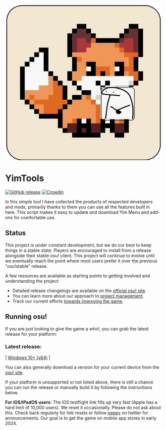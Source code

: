 <p align="center">
  <img width="500" alt="YimTools logo" src="assets/logo.png">
</p>

# YimTools

[![GitHub release](https://img.shields.io/github/release/ppy/osu.svg)](https://github.com/FluffyFox337/YimTools/releases/latest)
[![Crowdin](https://d322cqt584bo4o.cloudfront.net/osu-web/localized.svg)](https://crowdin.com/project/osu-web)

In this simple tool I have collected the products of respected developers and mods, primarily thanks to them you can use all the features built in here.
This script makes it easy to update and download Yim Menu and add-ons for comfortable use.

## Status

This project is under constant development, but we do our best to keep things in a stable state. Players are encouraged to install from a release alongside their stable *osu!* client. This project will continue to evolve until we eventually reach the point where most users prefer it over the previous "osu!stable" release.

A few resources are available as starting points to getting involved and understanding the project:

- Detailed release changelogs are available on the [official osu! site](https://osu.ppy.sh/home/changelog/lazer).
- You can learn more about our approach to [project management](https://github.com/ppy/osu/wiki/Project-management).
- Track our current efforts [towards improving the game](https://github.com/orgs/ppy/projects/7/views/6).

## Running osu!

If you are just looking to give the game a whirl, you can grab the latest release for your platform:

### Latest release:

| [Windows 10+ (x64)](https://github.com/ppy/osu/releases/latest/download/install.exe) |

You can also generally download a version for your current device from the [osu! site](https://osu.ppy.sh/home/download).

If your platform is unsupported or not listed above, there is still a chance you can run the release or manually build it by following the instructions below.

**For iOS/iPadOS users**: The iOS testflight link fills up very fast (Apple has a hard limit of 10,000 users). We reset it occasionally. Please do not ask about this. Check back regularly for link resets or follow [peppy](https://twitter.com/ppy) on twitter for announcements. Our goal is to get the game on mobile app stores in early 2024.
